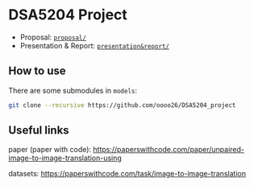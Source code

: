 # DSA5204 Project

- Proposal: [`proposal/`](proposal)
- Presentation & Report: [`presentation&report/`](presentation&report)

## How to use

There are some submodules in `models`:

```bash
git clone --recursive https://github.com/oooo26/DSA5204_project
```

## Useful links

paper (paper with code): https://paperswithcode.com/paper/unpaired-image-to-image-translation-using

datasets: https://paperswithcode.com/task/image-to-image-translation
